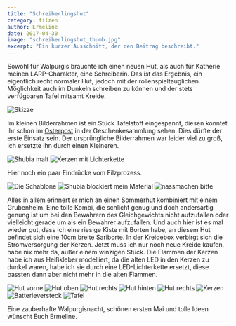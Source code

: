 ```yaml
---
title: "Schreiberlingshut"
category: filzen
author: Ermeline
date: 2017-04-30
image: "schreiberlingshut_thumb.jpg"
excerpt: "Ein kurzer Ausschnitt, der den Beitrag beschreibt."
---
```


Sowohl für Walpurgis brauchte ich einen neuen Hut, als auch für Katherie meinen LARP-Charakter, eine Schreiberin. Das ist das Ergebnis, ein eigentlich recht normaler Hut, jedoch mit der rollenspieltauglichen Möglichkeit auch im Dunkeln schreiben zu können und der stets verfügbaren Tafel mitsamt Kreide.

![Skizze](_1050549.JPG)

Im kleinen Bilderrahmen ist ein Stück Tafelstoff eingespannt, diesen konntet ihr schon im [Osterpost](/2017/04/osterfilzen/) in der Geschenkesammlung sehen. Dies dürfte der erste Einsatz sein. Der ursprüngliche Bilderrahmen war leider viel zu groß, ich ersetzte ihn durch einen Kleineren.

![Shubia malt](_1050535.JPG)
![Kerzen mit Lichterkette](_1050546.JPG)

Hier noch ein paar Eindrücke vom Filzprozess.

![Die Schablone](_1050550.JPG)
![Shubia blockiert mein Material](_1050557.JPG)
![nassmachen bitte](_1050560.JPG)

Alles in allem erinnert er mich an einen Sommerhut kombiniert mit einem Grubenhelm. Eine tolle Kombi, die schlicht genug und doch andersartig genung ist um bei den Bewahrern des Gleichgewichts nicht aufzufallen oder vielleicht gerade um als ein Bewahrer aufzufallen. Und auch hier ist es mal wieder gut, dass ich eine riesige Kiste mit Borten habe, an diesem Hut befindet sich eine 10cm breite Sariborte. In der Kreidebox verbirgt sich die Stromversorgung der Kerzen. Jetzt muss ich nur noch neue Kreide kaufen, habe nix mehr da, außer einem winzigen Stück. Die Flammen der Kerzen habe ich aus Heißkleber modelliert, da die alten LED in den Kerzen zu dunkel waren, habe ich sie durch eine LED-Lichterkette ersetzt, diese passten dann aber nicht mehr in die alten Flammen.

![Hut vorne](_1050561.JPG)
![Hut oben](_1050570.JPG)
![Hut rechts](_1050566.JPG)
![Hut hinten](_1050567.JPG)
![Hut rechts](_1050568.JPG)
![Kerzen](_1050563.JPG)
![Batterieversteck](_1050571.JPG)
![Tafel](_1050564.JPG)

Eine zauberhafte Walpurgisnacht, schönen ersten Mai und tolle Ideen wünscht Euch Ermeline.
